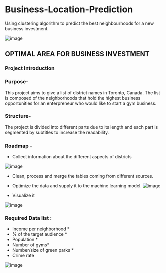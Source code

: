 # Business-Location-Prediction
Using clustering algorithm to predict the best neighbourhoods for a new business investment. 

![image](https://user-images.githubusercontent.com/105684729/187061682-97ffed44-83a0-485a-bdf8-519a1d01a917.png)


## OPTIMAL AREA FOR BUSINESS INVESTMENT 
### Project Introduction
### Purpose- 
This project aims to give a list of district names in Toronto, Canada. The list is composed of the neighborhoods that hold the highest business opportunities for an enterpreneur who would like to start a gym business.

### Structure- 
The project is divided into different parts due to its length and each part is segmented by subtitles to increase the readability.

### Roadmap -
- Collect information about the different aspects of districts

![image](https://user-images.githubusercontent.com/105684729/187066378-d1e2eebf-7034-47ed-80f6-cdadaf986d24.png)


- Clean, process and merge the tables coming from different sources.
- Optimize the data and supply it to the machine learning model.
![image](https://user-images.githubusercontent.com/105684729/187066417-2180747a-c781-458d-ac81-01b83ff1337c.png)

- Visualize it 

![image](https://user-images.githubusercontent.com/105684729/187088560-6ed77714-3f7e-45db-864e-4282c81cf883.png)

### Required Data list :
- Income per neighborhood *
- % of the target audience *
- Population *
- Number of gyms*
- Number/size of green parks *
- Crime rate

![image](https://user-images.githubusercontent.com/105684729/187066144-b27d0d02-d6a9-41e5-9eb6-21ea90eabdd8.png)
